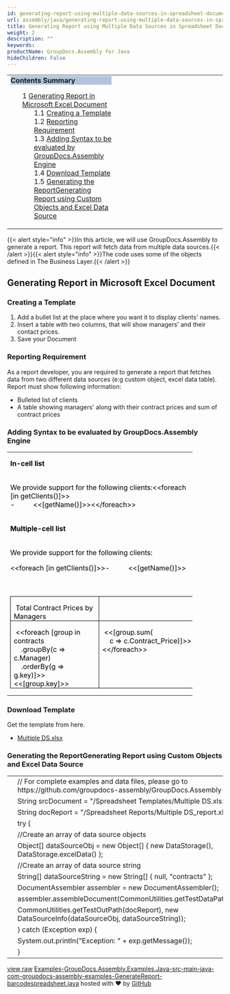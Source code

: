 ```yaml
---
id: generating-report-using-multiple-data-sources-in-spreadsheet-document
url: assembly/java/generating-report-using-multiple-data-sources-in-spreadsheet-document
title: Generating Report using Multiple Data Sources in Spreadsheet Document
weight: 2
description: ""
keywords: 
productName: GroupDocs.Assembly for Java
hideChildren: False
---
```

<table class="sectionMacro" border="0" cellpadding="5" cellspacing="0" width="100%"><tbody><tr><td valign="top" width="50%"><div class="panel" style="border-top-width: 1px; border-right-width: 1px; border-bottom-width: 1px; border-left-width: 1px;"><div class="panelHeader" style="border-bottom-width: 1px; background-color: rgb(176, 196, 222);"><b>Contents Summary</b></div><div class="panelContent"><style type="text/css">div.rbtoc1590607146629 { padding-top: 0px; padding-right: 0px; padding-bottom: 0px; padding-left: 0px; }div.rbtoc1590607146629 ul { list-style-type: none; list-style-image: none; margin-left: 0px; }div.rbtoc1590607146629 li { margin-left: 0px; padding-left: 0px; }</style><div class="toc rbtoc1590607146629"><ul class="toc-indentation"><li><span class="TOCOutline">1</span> <a href="#GeneratingReportusingMultipleDataSourcesinSpreadsheetDocument-GeneratingReportinMicrosoftExcelDocument">Generating Report in Microsoft Excel Document</a><ul class="toc-indentation"><li><span class="TOCOutline">1.1</span> <a href="#GeneratingReportusingMultipleDataSourcesinSpreadsheetDocument-CreatingaTemplate">Creating a Template</a></li><li><span class="TOCOutline">1.2</span> <a href="#GeneratingReportusingMultipleDataSourcesinSpreadsheetDocument-ReportingRequirement">Reporting Requirement</a></li><li><span class="TOCOutline">1.3</span> <a href="#GeneratingReportusingMultipleDataSourcesinSpreadsheetDocument-AddingSyntaxtobeevaluatedbyGroupDocs.AssemblyEngine">Adding Syntax to be evaluated by GroupDocs.Assembly Engine</a></li><li><span class="TOCOutline">1.4</span> <a href="#GeneratingReportusingMultipleDataSourcesinSpreadsheetDocument-DownloadTemplate">Download Template</a></li><li><span class="TOCOutline">1.5</span> <a href="#GeneratingReportusingMultipleDataSourcesinSpreadsheetDocument-GeneratingtheReportGeneratingReportusingCustomObjectsandExcelDataSource">Generating the ReportGenerating Report using Custom Objects and Excel Data Source</a></li></ul></li></ul></div></div></div></td><td valign="top" width="15%">&nbsp;</td><td valign="top" width="35%">&nbsp;</td></tr></tbody></table>

{{< alert style="info" >}}In this article, we will use GroupDocs.Assembly to generate a report. This report will fetch data from multiple data sources.{{< /alert >}}{{< alert style="info" >}}The code uses some of the objects defined in The Business Layer.{{< /alert >}}

## Generating Report in Microsoft Excel Document

### Creating a Template

1.  Add a bullet list at the place where you want it to display clients' names.
2.  Insert a table with two columns, that will show managers' and their contact prices.
3.  Save your Document

### Reporting Requirement

As a report developer, you are required to generate a report that fetches data from two different data sources (e:g custom object, excel data table). Report must show following information:

*   Bulleted list of clients
*   A table showing managers' along with their contract prices and sum of contract prices

### Adding Syntax to be evaluated by GroupDocs.Assembly Engine

<table class="MsoNormalTable" border="0" cellspacing="0" cellpadding="0" width="433" style="width: 324.45pt; border-collapse: collapse;"><tbody><tr style="height: 15pt;"><td width="433" nowrap="" valign="bottom" style="width: 324.45pt; padding-top: 0in; padding-right: 5.4pt; padding-bottom: 0in; padding-left: 5.4pt; height: 15pt;"><p class="MsoNormal" style="margin-bottom: 0.0001pt; line-height: normal;"><b><span style="color: black;">In-cell list</span></b></p></td></tr><tr style="height: 15pt;"><td width="433" nowrap="" valign="bottom" style="width: 324.45pt; padding-top: 0in; padding-right: 5.4pt; padding-bottom: 0in; padding-left: 5.4pt; height: 15pt;"></td></tr><tr style="height: 45pt;"><td width="433" style="width: 324.45pt; padding-top: 0in; padding-right: 5.4pt; padding-bottom: 0in; padding-left: 5.4pt; height: 45pt;"><p class="MsoNormal" style="margin-bottom: 0.0001pt; line-height: normal;"><span style="color: black;">We provide support for the following clients:&lt;&lt;foreach [in getClients()]&gt;&gt;<br>- &nbsp;&nbsp;&nbsp;&nbsp;&nbsp;&nbsp;&nbsp;&nbsp; &lt;&lt;[getName()]&gt;&gt;&lt;&lt;/foreach&gt;&gt;</span></p></td></tr><tr style="height: 15pt;"><td width="433" nowrap="" style="width: 324.45pt; padding-top: 0in; padding-right: 5.4pt; padding-bottom: 0in; padding-left: 5.4pt; height: 15pt;"></td></tr><tr style="height: 15pt;"><td width="433" nowrap="" style="width: 324.45pt; padding-top: 0in; padding-right: 5.4pt; padding-bottom: 0in; padding-left: 5.4pt; height: 15pt;"><p class="MsoNormal" style="margin-bottom: 0.0001pt; line-height: normal;"><b><span style="color: black;">Multiple-cell list</span></b></p></td></tr><tr style="height: 15pt;"><td width="433" nowrap="" style="width: 324.45pt; padding-top: 0in; padding-right: 5.4pt; padding-bottom: 0in; padding-left: 5.4pt; height: 15pt;"></td></tr><tr style="height: 15pt;"><td width="433" nowrap="" valign="bottom" style="width: 324.45pt; padding-top: 0in; padding-right: 5.4pt; padding-bottom: 0in; padding-left: 5.4pt; height: 15pt;"><p class="MsoNormal" style="margin-bottom: 0.0001pt; line-height: normal;"><span style="color: black;">We provide support for the following clients:</span></p></td></tr><tr style="height: 15pt;"><td width="433" nowrap="" valign="bottom" style="width: 324.45pt; padding-top: 0in; padding-right: 5.4pt; padding-bottom: 0in; padding-left: 5.4pt; height: 15pt;"><p class="MsoNormal" style="margin-bottom: 0.0001pt; line-height: normal;"><span style="color: black;">&lt;&lt;foreach [in getClients()]&gt;&gt;- &nbsp;&nbsp;&nbsp;&nbsp;&nbsp;&nbsp;&nbsp;&nbsp; &lt;&lt;[getName()]&gt;&gt;</span></p></td></tr><tr style="height: 15pt;"><td width="433" nowrap="" valign="bottom" style="width: 324.45pt; padding-top: 0in; padding-right: 5.4pt; padding-bottom: 0in; padding-left: 5.4pt; height: 15pt;"></td></tr><tr style="height: 15pt;"><td width="433" nowrap="" valign="bottom" style="width: 324.45pt; padding-top: 0in; padding-right: 5.4pt; padding-bottom: 0in; padding-left: 5.4pt; height: 15pt;"></td></tr><tr style="height: 15pt;"><td width="433" nowrap="" valign="bottom" style="width: 324.45pt; padding-top: 0in; padding-right: 5.4pt; padding-bottom: 0in; padding-left: 5.4pt; height: 15pt;"><table class="MsoTableGrid" border="1" cellspacing="0" cellpadding="0" style="border-collapse: collapse; border-top-color: initial; border-top-style: none; border-top-width: initial; border-right-color: initial; border-right-style: none; border-right-width: initial; border-bottom-color: initial; border-bottom-style: none; border-bottom-width: initial; border-left-color: initial; border-left-style: none; border-left-width: initial;"><tbody><tr><td width="200" valign="top" style="width: 150.2pt; border-top-color: windowtext; border-top-style: solid; border-top-width: 1pt; border-right-color: windowtext; border-right-style: solid; border-right-width: 1pt; border-bottom-color: windowtext; border-bottom-style: solid; border-bottom-width: 1pt; border-left-color: windowtext; border-left-style: solid; border-left-width: 1pt; padding-top: 0in; padding-right: 5.4pt; padding-bottom: 0in; padding-left: 5.4pt;"><p class="MsoNormal" style="margin-bottom: 0.0001pt; line-height: normal;"><b><span style="color: black;">&nbsp;</span></b><span style="color: black;">Total Contract Prices by Managers</span></p></td><td width="217" valign="top" style="width: 162.45pt; border-top-color: windowtext; border-top-style: solid; border-top-width: 1pt; border-right-color: windowtext; border-right-style: solid; border-right-width: 1pt; border-bottom-color: windowtext; border-bottom-style: solid; border-bottom-width: 1pt; border-left-color: initial; border-left-style: none; border-left-width: initial; padding-top: 0in; padding-right: 5.4pt; padding-bottom: 0in; padding-left: 5.4pt;"><p class="MsoNormal" style="margin-bottom: 0.0001pt; line-height: normal;"><span style="font-size: 10pt; font-family: &quot;Times New Roman&quot;, serif;">&nbsp;</span></p></td></tr><tr><td width="200" style="width: 150.2pt; border-top-color: initial; border-top-style: none; border-top-width: initial; border-right-color: windowtext; border-right-style: solid; border-right-width: 1pt; border-bottom-color: windowtext; border-bottom-style: solid; border-bottom-width: 1pt; border-left-color: windowtext; border-left-style: solid; border-left-width: 1pt; padding-top: 0in; padding-right: 5.4pt; padding-bottom: 0in; padding-left: 5.4pt;"><p class="MsoNormal" style="margin-bottom: 0.0001pt; line-height: normal;"><b><span style="color: black;">&nbsp;</span></b><span style="color: black;">&lt;&lt;foreach [group in contracts<br>&nbsp;&nbsp;&nbsp; .groupBy(c =&gt; c.Manager)<br>&nbsp;&nbsp;&nbsp; .orderBy(g =&gt; g.key)]&gt;&gt;&lt;&lt;[group.key]&gt;&gt;</span></p></td><td width="217" valign="top" style="width: 162.45pt; border-top-color: initial; border-top-style: none; border-top-width: initial; border-left-color: initial; border-left-style: none; border-left-width: initial; border-bottom-color: windowtext; border-bottom-style: solid; border-bottom-width: 1pt; border-right-color: windowtext; border-right-style: solid; border-right-width: 1pt; padding-top: 0in; padding-right: 5.4pt; padding-bottom: 0in; padding-left: 5.4pt;"><p class="MsoNormal" style="margin-bottom: 0.0001pt; line-height: normal;"><span style="color: black;">&nbsp;&lt;&lt;[group.sum(<br>&nbsp;&nbsp;&nbsp; c =&gt; c.Contract_Price)]&gt;&gt;&lt;&lt;/foreach&gt;&gt;</span></p></td></tr></tbody></table></td></tr></tbody></table>

### Download Template

Get the template from here.

*   [Multiple DS.xlsx](https://github.com/groupdocs-assembly/GroupDocs.Assembly-for-Java/blob/master/Examples/GroupDocs.Assembly.Examples.Java/Data/Storage/Spreadsheet%20Templates/Multiple%20DS.xlsx?raw=true)

### Generating the ReportGenerating Report using Custom Objects and Excel Data Source

<table class="highlight tab-size js-file-line-container" data-tab-size="8" data-paste-markdown-skip=""><tbody><tr><td id="file-examples-groupdocs-assembly-examples-java-src-main-java-com-groupdocs-assembly-examples-generatereport-barcodespreadsheet-java-L1" class="blob-num js-line-number" data-line-number="1"></td><td id="file-examples-groupdocs-assembly-examples-java-src-main-java-com-groupdocs-assembly-examples-generatereport-barcodespreadsheet-java-LC1" class="blob-code blob-code-inner js-file-line"><span class="pl-c"><span class="pl-c">//</span> For complete examples and data files, please go to https://github.com/groupdocs-assembly/GroupDocs.Assembly-for-Java</span></td></tr><tr><td id="file-examples-groupdocs-assembly-examples-java-src-main-java-com-groupdocs-assembly-examples-generatereport-barcodespreadsheet-java-L2" class="blob-num js-line-number" data-line-number="2"></td><td id="file-examples-groupdocs-assembly-examples-java-src-main-java-com-groupdocs-assembly-examples-generatereport-barcodespreadsheet-java-LC2" class="blob-code blob-code-inner js-file-line"><span class="pl-smi">String</span> srcDocument <span class="pl-k">=</span> <span class="pl-s"><span class="pl-pds">"</span>/Spreadsheet Templates/Multiple DS.xlsx<span class="pl-pds">"</span></span>;</td></tr><tr><td id="file-examples-groupdocs-assembly-examples-java-src-main-java-com-groupdocs-assembly-examples-generatereport-barcodespreadsheet-java-L3" class="blob-num js-line-number" data-line-number="3"></td><td id="file-examples-groupdocs-assembly-examples-java-src-main-java-com-groupdocs-assembly-examples-generatereport-barcodespreadsheet-java-LC3" class="blob-code blob-code-inner js-file-line"><span class="pl-smi">String</span> docReport <span class="pl-k">=</span> <span class="pl-s"><span class="pl-pds">"</span>/Spreadsheet Reports/Multiple DS_report.xlsx<span class="pl-pds">"</span></span>;</td></tr><tr><td id="file-examples-groupdocs-assembly-examples-java-src-main-java-com-groupdocs-assembly-examples-generatereport-barcodespreadsheet-java-L4" class="blob-num js-line-number" data-line-number="4"></td><td id="file-examples-groupdocs-assembly-examples-java-src-main-java-com-groupdocs-assembly-examples-generatereport-barcodespreadsheet-java-LC4" class="blob-code blob-code-inner js-file-line"><span class="pl-k">try</span> {</td></tr><tr><td id="file-examples-groupdocs-assembly-examples-java-src-main-java-com-groupdocs-assembly-examples-generatereport-barcodespreadsheet-java-L5" class="blob-num js-line-number" data-line-number="5"></td><td id="file-examples-groupdocs-assembly-examples-java-src-main-java-com-groupdocs-assembly-examples-generatereport-barcodespreadsheet-java-LC5" class="blob-code blob-code-inner js-file-line"><span class="pl-c"><span class="pl-c">//</span>Create an array of data source objects</span></td></tr><tr><td id="file-examples-groupdocs-assembly-examples-java-src-main-java-com-groupdocs-assembly-examples-generatereport-barcodespreadsheet-java-L6" class="blob-num js-line-number" data-line-number="6"></td><td id="file-examples-groupdocs-assembly-examples-java-src-main-java-com-groupdocs-assembly-examples-generatereport-barcodespreadsheet-java-LC6" class="blob-code blob-code-inner js-file-line"><span class="pl-k">Object</span>[] dataSourceObj <span class="pl-k">=</span> <span class="pl-k">new</span> <span class="pl-smi">Object</span>[] { <span class="pl-k">new</span> <span class="pl-smi">DataStorage</span>(), <span class="pl-smi">DataStorage</span><span class="pl-k">.</span>excelData() };</td></tr><tr><td id="file-examples-groupdocs-assembly-examples-java-src-main-java-com-groupdocs-assembly-examples-generatereport-barcodespreadsheet-java-L7" class="blob-num js-line-number" data-line-number="7"></td><td id="file-examples-groupdocs-assembly-examples-java-src-main-java-com-groupdocs-assembly-examples-generatereport-barcodespreadsheet-java-LC7" class="blob-code blob-code-inner js-file-line"><span class="pl-c"><span class="pl-c">//</span>Create an array of data source string</span></td></tr><tr><td id="file-examples-groupdocs-assembly-examples-java-src-main-java-com-groupdocs-assembly-examples-generatereport-barcodespreadsheet-java-L8" class="blob-num js-line-number" data-line-number="8"></td><td id="file-examples-groupdocs-assembly-examples-java-src-main-java-com-groupdocs-assembly-examples-generatereport-barcodespreadsheet-java-LC8" class="blob-code blob-code-inner js-file-line"><span class="pl-k">String</span>[] dataSourceString <span class="pl-k">=</span> <span class="pl-k">new</span> <span class="pl-smi">String</span>[] { <span class="pl-c1">null</span>, <span class="pl-s"><span class="pl-pds">"</span>contracts<span class="pl-pds">"</span></span> };</td></tr><tr><td id="file-examples-groupdocs-assembly-examples-java-src-main-java-com-groupdocs-assembly-examples-generatereport-barcodespreadsheet-java-L9" class="blob-num js-line-number" data-line-number="9"></td><td id="file-examples-groupdocs-assembly-examples-java-src-main-java-com-groupdocs-assembly-examples-generatereport-barcodespreadsheet-java-LC9" class="blob-code blob-code-inner js-file-line"><span class="pl-smi">DocumentAssembler</span> assembler <span class="pl-k">=</span> <span class="pl-k">new</span> <span class="pl-smi">DocumentAssembler</span>();</td></tr><tr><td id="file-examples-groupdocs-assembly-examples-java-src-main-java-com-groupdocs-assembly-examples-generatereport-barcodespreadsheet-java-L10" class="blob-num js-line-number" data-line-number="10"></td><td id="file-examples-groupdocs-assembly-examples-java-src-main-java-com-groupdocs-assembly-examples-generatereport-barcodespreadsheet-java-LC10" class="blob-code blob-code-inner js-file-line">assembler<span class="pl-k">.</span>assembleDocument(<span class="pl-smi">CommonUtilities</span><span class="pl-k">.</span>getTestDataPath(srcDocument),</td></tr><tr><td id="file-examples-groupdocs-assembly-examples-java-src-main-java-com-groupdocs-assembly-examples-generatereport-barcodespreadsheet-java-L11" class="blob-num js-line-number" data-line-number="11"></td><td id="file-examples-groupdocs-assembly-examples-java-src-main-java-com-groupdocs-assembly-examples-generatereport-barcodespreadsheet-java-LC11" class="blob-code blob-code-inner js-file-line"><span class="pl-smi">CommonUtilities</span><span class="pl-k">.</span>getTestOutPath(docReport), <span class="pl-k">new</span> <span class="pl-smi">DataSourceInfo</span>(dataSourceObj, dataSourceString));</td></tr><tr><td id="file-examples-groupdocs-assembly-examples-java-src-main-java-com-groupdocs-assembly-examples-generatereport-barcodespreadsheet-java-L12" class="blob-num js-line-number" data-line-number="12"></td><td id="file-examples-groupdocs-assembly-examples-java-src-main-java-com-groupdocs-assembly-examples-generatereport-barcodespreadsheet-java-LC12" class="blob-code blob-code-inner js-file-line">} <span class="pl-k">catch</span> (<span class="pl-smi">Exception</span> exp) {</td></tr><tr><td id="file-examples-groupdocs-assembly-examples-java-src-main-java-com-groupdocs-assembly-examples-generatereport-barcodespreadsheet-java-L13" class="blob-num js-line-number" data-line-number="13"></td><td id="file-examples-groupdocs-assembly-examples-java-src-main-java-com-groupdocs-assembly-examples-generatereport-barcodespreadsheet-java-LC13" class="blob-code blob-code-inner js-file-line"><span class="pl-smi">System</span><span class="pl-k">.</span>out<span class="pl-k">.</span>println(<span class="pl-s"><span class="pl-pds">"</span>Exception: <span class="pl-pds">"</span></span> <span class="pl-k">+</span> exp<span class="pl-k">.</span>getMessage());</td></tr><tr><td id="file-examples-groupdocs-assembly-examples-java-src-main-java-com-groupdocs-assembly-examples-generatereport-barcodespreadsheet-java-L14" class="blob-num js-line-number" data-line-number="14"></td><td id="file-examples-groupdocs-assembly-examples-java-src-main-java-com-groupdocs-assembly-examples-generatereport-barcodespreadsheet-java-LC14" class="blob-code blob-code-inner js-file-line">}</td></tr></tbody></table>

[view raw](https://gist.github.com/GroupDocsGists/b758da2fedf86e75aefafe122a297cad/raw/1879d3fb99c32f67d036c0545245d6f991dc63af/Examples-GroupDocs.Assembly.Examples.Java-src-main-java-com-groupdocs-assembly-examples-GenerateReport-barcodespreadsheet.java) [Examples-GroupDocs.Assembly.Examples.Java-src-main-java-com-groupdocs-assembly-examples-GenerateReport-barcodespreadsheet.java](https://gist.github.com/GroupDocsGists/b758da2fedf86e75aefafe122a297cad#file-examples-groupdocs-assembly-examples-java-src-main-java-com-groupdocs-assembly-examples-generatereport-barcodespreadsheet-java) hosted with ❤ by [GitHub](https://github.com)
